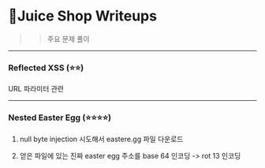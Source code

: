 # 🥤Juice Shop Writeups

> > 주요 문제 풀이

---

### Reflected XSS (⭐⭐)

URL 파라미터 관련

---

### Nested Easter Egg (⭐⭐⭐⭐)

1. null byte injection 시도해서 eastere.gg 파일 다운로드

2. 얻은 파일에 있는 진짜 easter egg 주소를 base 64 인코딩 -> rot 13 인코딩
